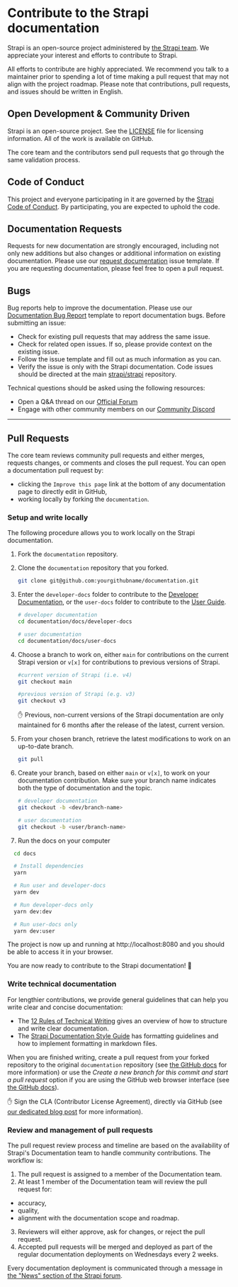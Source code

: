 # Contribute to the Strapi documentation

Strapi is an open-source project administered by [the Strapi team](https://strapi.io/company). We appreciate your interest and efforts to contribute to Strapi.

All efforts to contribute are highly appreciated. We recommend you talk to a maintainer prior to spending a lot of time making a pull request that may not align with the project roadmap. Please note that contributions, pull requests, and issues should be written in English.

## Open Development & Community Driven

Strapi is an open-source project. See the [LICENSE](https://github.com/strapi/documentation/blob/main/LICENSE) file for licensing information. All of the work is available on GitHub.

The core team and the contributors send pull requests that go through the same validation process.

## Code of Conduct

This project and everyone participating in it are governed by the [Strapi Code of Conduct](CODE_OF_CONDUCT.md). By participating, you are expected to uphold the code.

## Documentation Requests

Requests for new documentation are strongly encouraged, including not only new additions but also changes or additional information on existing documentation. Please use our [request documentation](https://github.com/strapi/documentation/issues/new?template=DOC_REQUEST.md&title%5B%5D=REQUEST) issue template. If you are requesting documentation, please feel free to open a pull request.

## Bugs

Bug reports help to improve the documentation. Please use our [Documentation Bug Report](https://github.com/strapi/documentation/issues/new?template=BUG_REPORT.yml) template to report documentation bugs. Before submitting an issue:

- Check for existing pull requests that may address the same issue.
- Check for related open issues. If so, please provide context on the existing issue.
- Follow the issue template and fill out as much information as you can.
- Verify the issue is only with the Strapi documentation. Code issues should be directed at the main [strapi/strapi](https://github.com/strapi/strapi) repository.
  
Technical questions should be asked using the following resources:

- Open a Q&A thread on our [Official Forum](https://forum.strapi.io)
- Engage with other community members on our [Community Discord](https://discord.strapi.io)

---

## Pull Requests

The core team reviews community pull requests and either merges, requests changes, or comments and closes the pull request. You can open a documentation pull request by:

- clicking the `Improve this page` link at the bottom of any documentation page to directly edit in GitHub,
- working locally by forking the `documentation`.

### Setup and write locally

The following procedure allows you to work locally on the Strapi documentation.

1. Fork the `documentation` repository.
2. Clone the `documentation` repository that you forked.
    
    ```bash
    git clone git@github.com:yourgithubname/documentation.git
    ```
    
3. Enter the `developer-docs` folder to contribute to the [Developer Documentation](https://strapi.io/documentation/developer-docs/latest/getting-started/introduction.html), or the `user-docs` folder to contribute to the [User Guide](https://strapi.io/documentation/user-docs/latest/getting-started/introduction.html).
    
    ```bash
    # developer documentation
    cd documentation/docs/developer-docs
    
    # user documentation
    cd documentation/docs/user-docs
    ```
    
4. Choose a branch to work on, either `main` for contributions on the current Strapi version or `v[x]` for contributions to previous versions of Strapi.
    
    ```bash
    #current version of Strapi (i.e. v4)
    git checkout main
    
    #previous version of Strapi (e.g. v3)
    git checkout v3
    ```
    
    <aside>
    ✋ Previous, non-current versions of the Strapi documentation are only maintained for 6 months after the release of the latest, current version.
    
    </aside>
    
5. From your chosen branch, retrieve the latest modifications to work on an up-to-date branch.
    
    ```bash
    git pull
    ```
    
6. Create your branch, based on either `main` or `v[x]`, to work on your documentation contribution. Make sure your branch name indicates both the type of documentation and the topic.
    
    ```bash
    # developer documentation
    git checkout -b <dev/branch-name>
    
    # user documentation
    git checkout -b <user/branch-name>
    
    ```

7. Run the docs on your computer

  ```bash
    cd docs

    # Install dependencies
    yarn

    # Run user and developer-docs
    yarn dev

    # Run developer-docs only
    yarn dev:dev

    # Run user-docs only
    yarn dev:user

  ```

  The project is now up and running at http://localhost:8080 and you should be able to access it in your browser.

You are now ready to contribute to the Strapi documentation! 🚀

### Write technical documentation

For lengthier contributions, we provide general guidelines that can help you write clear and concise documentation:

- The [12 Rules of Technical Writing](https://handbook.strapi.io/user-success-manual/12-rules-of-technical-writing) gives an overview of how to structure and write clear documentation.
- The [Strapi Documentation Style Guide](https://handbook.strapi.io/user-success-manual/strapi-documentation-style-guide) has formatting guidelines and how to implement formatting in markdown files.

When you are finished writing, create a pull request from your forked repository to the original `documentation` repository (see [the GitHub docs](https://docs.github.com/en/github/collaborating-with-pull-requests/proposing-changes-to-your-work-with-pull-requests/creating-a-pull-request-from-a-fork) for more information) or use the _Create a new branch for this commit and start a pull request_ option if you are using the GitHub web browser interface (see [the GitHub docs](https://docs.github.com/en/pull-requests/collaborating-with-pull-requests/proposing-changes-to-your-work-with-pull-requests/creating-a-pull-request)).

✋ Sign the CLA (Contributor License Agreement), directly via GitHub (see [our dedicated blog post](https://strapi.io/blog/switching-from-dco-to-cla) for more information).

### Review and management of pull requests

The pull request review process and timeline are based on the availability of Strapi's Documentation team to handle community contributions. The workflow is:

1. The pull request is assigned to a member of the Documentation team.
2. At least 1 member of the Documentation team will review the pull request for:

- accuracy,
- quality,
- alignment with the documentation scope and roadmap.

3. Reviewers will either approve, ask for changes, or reject the pull request.
4. Accepted pull requests will be merged and deployed as part of the regular documentation deployments on Wednesdays every 2 weeks.

Every documentation deployment is communicated through a message in [the "News" section of the Strapi forum](https://forum.strapi.io/c/news/5).
